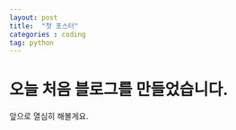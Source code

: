```yaml
---
layout: post
title:  "첫 포스터"
categories : coding
tag: python
---
```


# 오늘 처음 블로그를 만들었습니다.

앞으로 열심히 해볼게요.
